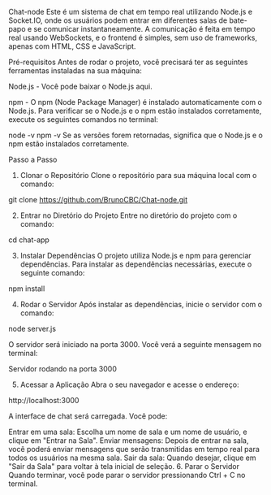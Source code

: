 Chat-node
Este é um sistema de chat em tempo real utilizando Node.js e Socket.IO, onde os usuários podem entrar em diferentes salas de bate-papo e se comunicar instantaneamente. A comunicação é feita em tempo real usando WebSockets, e o frontend é simples, sem uso de frameworks, apenas com HTML, CSS e JavaScript.

Pré-requisitos
Antes de rodar o projeto, você precisará ter as seguintes ferramentas instaladas na sua máquina:

Node.js - Você pode baixar o Node.js aqui.

npm - O npm (Node Package Manager) é instalado automaticamente com o Node.js. Para verificar se o Node.js e o npm estão instalados corretamente, execute os seguintes comandos no terminal:

node -v
npm -v
Se as versões forem retornadas, significa que o Node.js e o npm estão instalados corretamente.

Passo a Passo
1. Clonar o Repositório
Clone o repositório para sua máquina local com o comando:

git clone https://github.com/BrunoCBC/Chat-node.git

2. Entrar no Diretório do Projeto
Entre no diretório do projeto com o comando:

cd chat-app

3. Instalar Dependências
O projeto utiliza Node.js e npm para gerenciar dependências. Para instalar as dependências necessárias, execute o seguinte comando:

npm install

4. Rodar o Servidor
Após instalar as dependências, inicie o servidor com o comando:

node server.js

O servidor será iniciado na porta 3000. Você verá a seguinte mensagem no terminal:

Servidor rodando na porta 3000

5. Acessar a Aplicação
Abra o seu navegador e acesse o endereço:

http://localhost:3000

A interface de chat será carregada. Você pode:

Entrar em uma sala: Escolha um nome de sala e um nome de usuário, e clique em "Entrar na Sala".
Enviar mensagens: Depois de entrar na sala, você poderá enviar mensagens que serão transmitidas em tempo real para todos os usuários na mesma sala.
Sair da sala: Quando desejar, clique em "Sair da Sala" para voltar à tela inicial de seleção.
6. Parar o Servidor
Quando terminar, você pode parar o servidor pressionando Ctrl + C no terminal.
